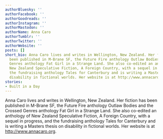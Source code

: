 ```yaml
---
authorBluesky: ''
authorFacebook: ''
authorGoodreads: ''
authorInstagram: ''
authorMastodon: ''
authorName: Anna Caro
authorTumblr: ''
authorTwitter: ''
authorWebsite: ''
posts: []
short_bio: Anna Caro lives and writes in Wellington, New Zealand. Her fiction has
  been published in M-Brane SF, the Future Fire anthology Outlaw Bodies and the Crossed
  Genres anthology Fat Girl in a Strange Land. She also co-edited an anthology of
  New Zealand Speculative Fiction, A Foreign Country, with a sequel in progress, and
  the fundraising anthology Tales for Canterbury and is writing a Masters thesis on
  disability in fictional worlds. Her website is at http://www.annacaro.org.
stories:
- Built in a Day
---
```


Anna Caro lives and writes in Wellington, New Zealand. Her fiction has been published in M-Brane SF, the Future Fire anthology Outlaw Bodies and the Crossed Genres anthology Fat Girl in a Strange Land. She also co-edited an anthology of New Zealand Speculative Fiction, A Foreign Country, with a sequel in progress, and the fundraising anthology Tales for Canterbury and is writing a Masters thesis on disability in fictional worlds. Her website is at http://www.annacaro.org.